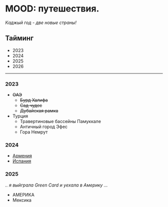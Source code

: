 # MOOD: путешествия.

*Каджый год - две новые страны!*

## Тайминг
* 2023
* 2024
* 2025
* 2026

---
### **2023**
* ~~ОАЭ~~
    * ~~Бурд Халифа~~
    * ~~Сад чудес~~
    * ~~Дубайская рамка~~
* Турция
    * Травертиновые бассейны Памуккале
    * Античный город Эфес
    * Гора Немрут

### **2024**
* [Армения](https://ru.wikipedia.org/wiki/%D0%90%D1%80%D0%BC%D0%B5%D0%BD%D0%B8%D1%8F)
* [Испания](https://ru.wikipedia.org/wiki/%D0%98%D1%81%D0%BF%D0%B0%D0%BD%D0%B8%D1%8F)

### **2025**
*.. я выйграла Green Card и уехала в Америку ...*
* АМЕРИКА
* Мексика
